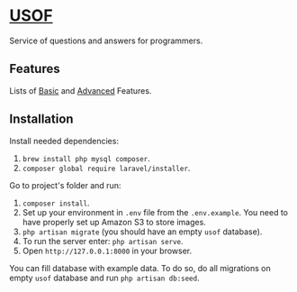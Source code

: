 # [USOF](http://usof.vchkhr.com/)
Service of questions and answers for programmers.

## Features
Lists of [Basic](https://github.com/vchkhr/usof/projects/1) and [Advanced](https://github.com/vchkhr/usof/projects/2) Features.


## Installation
Install needed dependencies:
1. `brew install php mysql composer`.
2. `composer global require laravel/installer`.

Go to project's folder and run:
1. `composer install`.
2. Set up your environment in `.env` file from the `.env.example`. You need to have properly set up Amazon S3 to store images.
3. `php artisan migrate` (you should have an empty `usof` database).
4. To run the server enter: `php artisan serve`.
5. Open `http://127.0.0.1:8000` in your browser.

You can fill database with example data. To do so, do all migrations on empty `usof` database and run `php artisan db:seed`.
